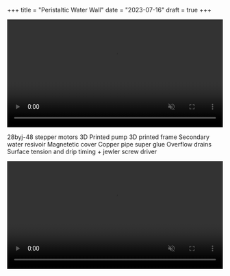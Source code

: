 +++
title = "Peristaltic Water Wall"
date = "2023-07-16"
draft = true
+++

<video autoplay loop muted style="width: 100%">
  <source src="/media/water-wall-1.webm" type="video/webm" />
</video>



28byj-48 stepper motors
3D Printed pump
3D printed frame
Secondary water resivoir
Magnetetic cover
Copper pipe super glue
Overflow drains
Surface tension and drip timing + jewler screw driver




<video autoplay loop muted style="width: 100%">
  <source src="/media/water-wall-2.webm" type="video/webm" />
</video>
